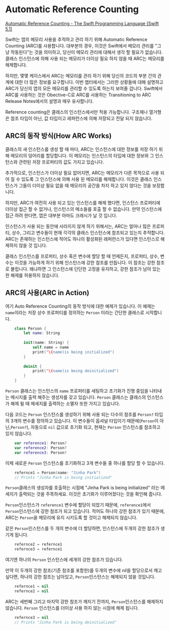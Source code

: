 # Automatic Reference Counting

[Automatic Reference Counting - The Swift Programming Language (Swift 5.1)](https://docs.swift.org/swift-book/LanguageGuide/AutomaticReferenceCounting.html)

Swift는 앱의 메모리 사용을 추적하고 관리 하기 위해 Automatic Reference Counting (ARC)를 사용합니다. 대부분의 경우, 이것은 Swift에서 메모리 관리를 "그냥 작동된다"는 것을 의미하고, 당신이 메모리 관리에 대해서 생각 할 필요가 없습니다. 클래스 인스턴스에 의해 사용 되는 메모리가 더이상 필요 하지 않을 때 ARC는 메모리를 해제합니다.

하지만, 몇몇 케이스에서 ARC는 메모리를 관리 하기 위해 당신의 코드의 부분 간의 관계에 대한 더 많은 정보를 요구합니다. 이번 챕터에서는 그러한 상황들에 대해 설명하고 ARC가 당신의 앱의 모든 메모리를 관리할 수 있도록 하는지 보여줄 겁니다. Swift에서 ARC를 사용하는 것은 Obective-C로 ARC를 사용하는 Transitioning to ARC Release Notes에서의 설명과 매우 유사합니다.

Reference counting은 클래스의 인스턴스에서만 적용 가능합니다. 구조체나 열거형은 참조 타입이 아닌, 값 타입이고 레퍼런스에 의해 저장되고 전달 되지 않습니다.

## ARC의 동작 방식(How ARC Works)

클래스의 새 인스턴스를 생성 할 때 마다, ARC는 인스턴스에 대한 정보를 저장 하기 위해 메모리의 덩어리를 할당합니다. 이 메모리는 인스턴스의 타입에 대한 정보와 그 인스턴스와 관련된 저장 프로퍼티의 값도 가지고 있습니다.

추가적으로, 인스턴스가 더이상 필요 없어지면, ARC는 메모리가 다른 목적으로 사용 되어 질 수 있도록 그 인스턴스에 의해 사용 된 메모리를 해제합니다. 이것은 클래스 인스턴스가 그들이 더이상 필요 없을 때 메모리의 공간을 차지 하고 있지 않다는 것을 보장합니다.

하지만, ARC가 여전히 사용 되고 있는 인스턴스를 해제 했다면, 인스턴스 프로퍼티에 더이상 접근 할 수 없거나, 인스턴스의 메소들를 호출 할 수 없습니다. 만약 인스턴스에 접근 하려 한다면, 앱은 대부분 아마도 크래시가 날 것 입니다.

인스턴스가 사용 되는 동안에 사라지지 않게 하기 위해서는, ARC는 얼마나 많은 프로퍼티, 상수, 그리고 변수들이 현재 각각의 클래스 인스턴스에 참조되고 있는지 추적합니다. ARC는 존재하는 인스턴스에 적어도 하나의 활성화된 레퍼런스가 있다면 인스턴스르 해제하지 않을 것 입니다.

클래스 인스턴스를 프로퍼티, 상수 혹은 변수에 할당 할 때 언제든지, 프로퍼티, 상수, 변수는 이것을 가능하게 하기 위해 인스턴스에 강한 참조를 만듭니다. 이 참조는 강한 참조로 불립니다. 왜냐하면 그 인스턴스에 단단한 고정을 유지하고, 강한 참조가 남아 있는 한 해제를 허용하지 않습니다.

## ARC의 사용(ARC in Action)

여기 Auto Reference Counting의 동작 방식에 대한 예제가 있습니다. 이 예제는 `name`이라는 저장 상수 프로퍼티를 정의하는 `Person` 이라는 간단한 클래스로 시작합니다.

```swift
    class Person {
    	let name: String
    
    	init(name: String) {
    		self.name = name
    		print("\(name)is being initialized")
    	}
    
    	deinit {
    		print("\(name)is being deinitialized")
    	}
    }
```

 `Person` 클래스는 인스턴스의 `name` 프로퍼티를 세팅하고 초기화가 진행 중임을 나타내는 메시지를 출력 해주는 생성자를 갖고 있습니다. `Person` 클래스는 클래스의 인스턴스가 해제 될 때 메세지를 출력하는 소멸자 또한 가지고 있습니다.

다음 코드는 `Person` 인스턴스를 생성하기 위해 사용 되는 다수의 참조를  `Person?` 타입의 3개의 변수를 정의하고 있습니다. 이 변수들이 옵셔널 타입이기 때문에(`Person`이 아닌,`Person?`), 자동으로 `nil` 값으로 초기화 되고, 현재는 `Person` 인스턴스를 참조하고 있지 않습니다.

```swift
    var reference1: Person?
    var reference2: Person?
    var reference3: Person?
```

이제 새로운 `Person` 인스턴스를 초기화하고 3개 변수들 중 하나를 할당 할 수 있습니다.

```swift
    refernce1 = Person(name: "Jinha Park")
    // Prints "Jinha Park is being initialized"
```

`Person`클래스의 생성자를 호출하는 시점에 "Jinha Park is being initialized" 라는 메세지가 출력되는 것을 주목하세요. 이것은 초기화가 이루어졌다는 것을 확인해 줍니다.

`Person`인스턴스가 `reference1` 변수에 할당이 되었기 때문에, `reference1`에서 `Person`인스턴스에 강한 참조가 되고 있습니다. 적어도 하나의 강한 참조가 있기 때문에, ARC는 `Person`을 메모리에 유지 시키도록 할 것이고 해제되지 않습니다.

같은 `Person`인스턴스를 두 개의 변수에 더 할당하면, 인스턴스에 두개의 강한 참조가 생기게 됩니다.

```swift
    refernce2 = refernce1
    refernce3 = refernce1
```

여기엔 하나의 `Person` 인스턴스에 세개의 강한 참조가 있습니다.

만약 이 두개의 강한 참조(기존 참조를 포함한)를 두개의 변수에 nil을 할당으로서 깨고 싶다면, 하나의 강한 참조는 남아있고, `Person`인스턴스는 해제되지 않을 것입니다.

```swift
    refernce1 = nil
    refernce2 = nil
```

ARC는 세번째 그리고 마지막 강한 참조가 깨지기 전까지, `Person`인스턴스를 해제하지 않습니다. `Person` 인스턴스를 더이상 사용 하지 않는 시점에 해제 됩니다.

```swift
    refernce3 = nil
    // Prints "Jinha Park is being deinitialized"
```
